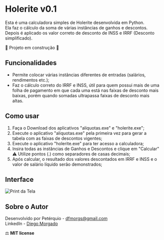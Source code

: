 # Holerite v0.1  

Esta é uma calculadora simples de Holerite desenvolvida em Python.  
Ela faz o cálculo da soma de várias instâncias de ganhos e descontos. Depois é aplicado os valor correto de desconto de INSS e IRRF (Desconto simplificado).  
  
:construction:  Projeto em construção  :construction:
  
## Funcionalidades  
- Permite colocar várias instâncias diferentes de entradas (salários, rendimentos etc.);  
- Faz o cálculo correto do IRRF e INSS, útil para quem possui mais de uma folha de pagamento em que cada uma está nas faixas de desconto mais baixas, porém quando somadas ultrapassa faixas de desconto mais altas.
  
## Como usar  
1. Faça o Download dos aplicativos "aliquotas.exe" e "holerite.exe";  
2. Execute o aplicativo "aliquotas.exe" pela primeira vez para gerar a tabela com as faixas de descontos vigentes;  
3. Execute o aplicativo "holerite.exe" para ter acesso a calculadora;  
4. Insira todas as instâncias de Ganhos e Descontos e clique em "Calcular" :warning: Utilize pontos (.) como separadores de casas decimais;  
5. Após calcular, o resultado dos valores descontados em IRRF e INSS e o valor de salário líquido serão demonstrados;  
  
## Interface  
![Print da Tela](docs/screenshot.png)  

## Sobre o Autor  
Desenvolvido por Petérquio - dfmorgs@gmail.com  
LinkedIn - [Diego Morgado](https://www.linkedin.com/in/diego-morgado-145ab912b/])  

:balance_scale: **MIT license**
